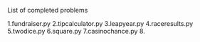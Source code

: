 List of completed problems

1.fundraiser.py
2.tipcalculator.py
3.leapyear.py
4.raceresults.py
5.twodice.py
6.square.py
7.casinochance.py
8.
